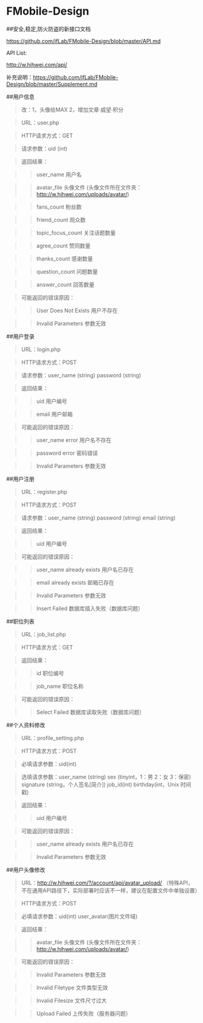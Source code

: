 FMobile-Design
==============

##安全,稳定,防火防盗的新接口文档

https://github.com/ifLab/FMobile-Design/blob/master/API.md

API List:

http://w.hihwei.com/api/

补充说明：https://github.com/ifLab/FMobile-Design/blob/master/Supplement.md

##用户信息
>改：1，头像给MAX 2，增加文章·威望·积分 

> URL：user.php

> HTTP请求方式：GET

> 请求参数：uid (int)

> 返回结果：

> > user_name 用户名

> > avatar_file 头像文件 (头像文件所在文件夹：http://w.hihwei.com/uploads/avatar/)

> > fans_count 粉丝数

> > friend_count 观众数

> > topic_focus_count 关注话题数量

> > agree_count 赞同数量

> > thanks_count 感谢数量

> > question_count  问题数量

> > answer_count 回答数量

> 可能返回的错误原因：

> > User Does Not Exists 用户不存在

> > Invalid Parameters 参数无效

##用户登录

> URL：login.php

> HTTP请求方式：POST

> 请求参数：user_name (string) password (string)

> 返回结果：

> > uid 用户编号

> > email 用户邮箱

> 可能返回的错误原因：

> > user_name error 用户名不存在

> > password error 密码错误

> > Invalid Parameters 参数无效

##用户注册

> URL：register.php

> HTTP请求方式：POST

> 请求参数：user_name (string) password (string) email (string)

> 返回结果：

> > uid 用户编号

> 可能返回的错误原因：

> > user_name already exists 用户名已存在

> > email already exists 邮箱已存在

> > Invalid Parameters 参数无效

> > Insert Failed 数据库插入失败（数据库问题）

##职位列表

> URL：job_list.php

> HTTP请求方式：GET

> 返回结果：

> > id 职位编号

> > job_name 职位名称

> 可能返回的错误原因：

> > Select Failed 数据库读取失败（数据库问题）

##个人资料修改

> URL：profile_setting.php

> HTTP请求方式：POST

> 必填请求参数：uid(int) 

> 选填请求参数：user_name (string) sex (tinyint，1：男  2：女  3：保密)  signature (string，个人签名[简介])  job_id(int) birthday(int，Unix 时间戳)

> 返回结果：

> > uid 用户编号

> 可能返回的错误原因：

> > user_name already exists 用户名已存在

> > Invalid Parameters 参数无效

##用户头像修改

> URL：http://w.hihwei.com/?/account/api/avatar_upload/  （特殊API，不在通用API路径下，实际部署时应该不一样，建议在配置文件中单独设置）

> HTTP请求方式：POST

> 必填请求参数：uid(int)  user_avatar(图片文件域)

> 返回结果：

> > avatar_file 头像文件 (头像文件所在文件夹：http://w.hihwei.com/uploads/avatar/)

> 可能返回的错误原因：

> > Invalid Parameters 参数无效

> > Invalid Filetype 文件类型无效

> > Invalid Filesize 文件尺寸过大

> > Upload Failed 上传失败（服务器问题）




